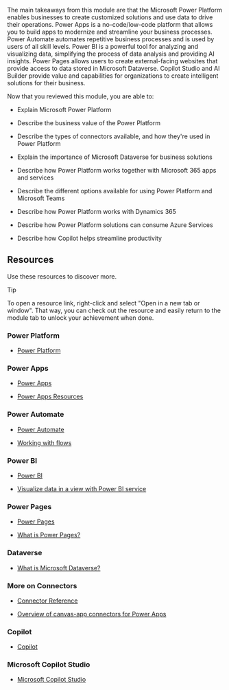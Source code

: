The main takeaways from this module are that the Microsoft Power Platform enables businesses to create customized solutions and use data to drive their operations. Power Apps is a no-code/low-code platform that allows you to build apps to modernize and streamline your business processes. Power Automate automates repetitive business processes and is used by users of all skill levels. Power BI is a powerful tool for analyzing and visualizing data, simplifying the process of data analysis and providing AI insights. Power Pages allows users to create external-facing websites that provide access to data stored in Microsoft Dataverse. Copilot Studio and AI Builder provide value and capabilities for organizations to create intelligent solutions for their business.
 
Now that you reviewed this module, you are able to:

- Explain Microsoft Power Platform

- Describe the business value of the Power Platform

- Describe the types of connectors available, and how they're used in Power Platform

- Explain the importance of Microsoft Dataverse for business solutions

- Describe how Power Platform works together with Microsoft 365 apps and services

- Describe the different options available for using Power Platform and Microsoft Teams

- Describe how Power Platform works with Dynamics 365

- Describe how Power Platform solutions can consume Azure Services

- Describe how Copilot helps streamline productivity 

## Resources

Use these resources to discover more.

> [!TIP]
> To open a resource link, right-click and select "Open in a new tab or window". That way, you can check out the resource and easily return to the module tab to unlock your achievement when done.

### Power Platform

- [Power Platform](https://powerplatform.microsoft.com/what-is-power-platform/)

### Power Apps

- [Power Apps](https://powerapps.microsoft.com/)

- [Power Apps Resources](https://powerapps.microsoft.com/blog/microsoft-powerapps-learning-resources/)

### Power Automate

- [Power Automate](https://www.microsoft.com/power-platform/products/power-automate/)

- [Working with flows](/power-apps/maker/canvas-apps/working-with-flows)

### Power BI

- [Power BI](https://www.microsoft.com/power-platform/products/power-bi)

- [Visualize data in a view with Power BI service](/power-apps/user/visualize-in-power-bi)

### Power Pages

- [Power Pages](https://www.microsoft.com/power-platform/products/power-pages)

- [What is Power Pages?](/power-pages/introduction)

### Dataverse

- [What is Microsoft Dataverse?](/power-apps/maker/data-platform/data-platform-intro)

### More on Connectors

- [Connector Reference](/connectors/)

- [Overview of canvas-app connectors for Power Apps](/powerapps/maker/canvas-apps/connections-list)

### Copilot

- [Copilot](https://copilot.microsoft.com/)

### Microsoft Copilot Studio

- [Microsoft Copilot Studio](https://www.microsoft.com/microsoft-copilot/microsoft-copilot-studio)

